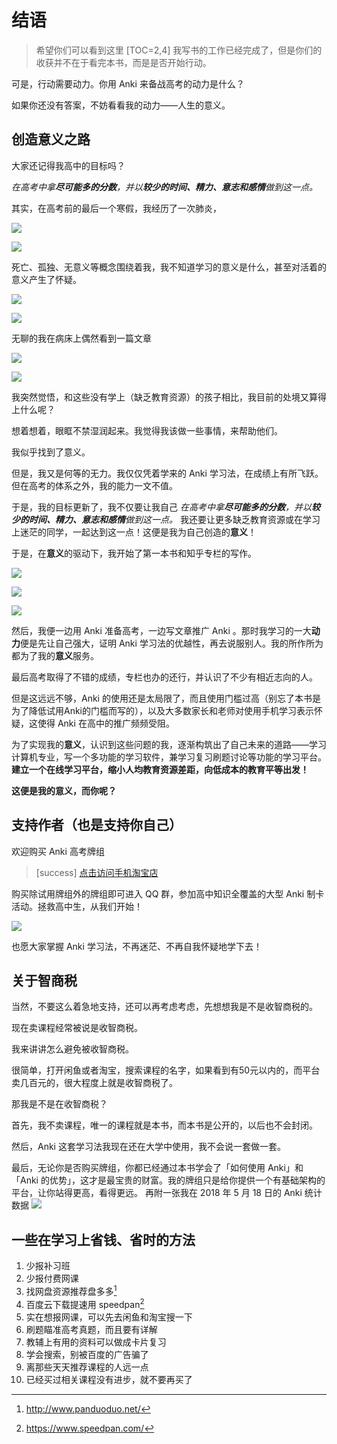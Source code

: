 # 结语
> 希望你们可以看到这里
[TOC=2,4]
我写书的工作已经完成了，但是你们的收获并不在于看完本书，而是是否开始行动。

可是，行动需要动力。你用 Anki 来备战高考的动力是什么？

如果你还没有答案，不妨看看我的动力——人生的意义。

## 创造意义之路

大家还记得我高中的目标吗？

_在高考中拿**尽可能多的分数**，并以**较少的时间、精力、意志和感情**做到这一点。_

其实，在高考前的最后一个寒假，我经历了一次肺炎，

![](.gitbook/assets/tim-jie-tu-20180930213112.png)

![](.gitbook/assets/tim-jie-tu-20180930213123.png)

死亡、孤独、无意义等概念围绕着我，我不知道学习的意义是什么，甚至对活着的意义产生了怀疑。

![](.gitbook/assets/tim-jie-tu-20180930213146.png)

![](.gitbook/assets/tim-jie-tu-20180930213158.png)

无聊的我在病床上偶然看到一篇文章

![](.gitbook/assets/img_20180930_214637.jpg)

![](.gitbook/assets/img_20180930_214717.jpg)

我突然觉悟，和这些没有学上（缺乏教育资源）的孩子相比，我目前的处境又算得上什么呢？

想着想着，眼眶不禁湿润起来。我觉得我该做一些事情，来帮助他们。

我似乎找到了意义。

但是，我又是何等的无力。我仅仅凭着学来的 Anki 学习法，在成绩上有所飞跃。但在高考的体系之外，我的能力一文不值。

于是，我的目标更新了，我不仅要让我自己
*在高考中拿**尽可能多的分数**，并以**较少的时间、精力、意志和感情**做到这一点。*
我还要让更多缺乏教育资源或在学习上迷茫的同学，一起达到这一点！这便是我为自己创造的**意义**！

于是，在**意义**的驱动下，我开始了第一本书和知乎专栏的写作。  


![](.gitbook/assets/tim-jie-tu-20180930223155.png)

![](.gitbook/assets/tim-jie-tu-20180930223437.png)

![](.gitbook/assets/v2-1a5cf2cf127b2629c227b80cee2a31bf_hd.jpg)

然后，我便一边用 Anki 准备高考，一边写文章推广 Anki 。那时我学习的一大**动力**便是先让自己强大，证明 Anki 学习法的优越性，再去说服别人。我的所作所为都为了我的**意义**服务。

最后高考取得了不错的成绩，专栏也办的还行，并认识了不少有相近志向的人。

但是这远远不够，Anki 的使用还是太局限了，而且使用门槛过高（别忘了本书是为了降低试用Anki的门槛而写的），以及大多数家长和老师对使用手机学习表示怀疑，这使得 Anki 在高中的推广频频受阻。

为了实现我的**意义**，认识到这些问题的我，逐渐构筑出了自己未来的道路——学习计算机专业，写一个多功能的学习软件，兼学习复习刷题讨论等功能的学习平台。**建立一个在线学习平台，缩小人均教育资源差距，向低成本的教育平等出发！**

**这便是我的意义，而你呢？**

## 支持作者（也是支持你自己）

欢迎购买 Anki 高考牌组
>[success] [点击访问手机淘宝店](http://www.jiagou.cn/tb.asp?link=http://tb.cn/s2TMENw)

购买除试用牌组外的牌组即可进入 QQ 群，参加高中知识全覆盖的大型 Anki 制卡活动。拯救高中生，从我们开始！

![](.gitbook/assets/tao-bao.JPG)

也愿大家掌握 Anki 学习法，不再迷茫、不再自我怀疑地学下去！

## 关于智商税

当然，不要这么着急地支持，还可以再考虑考虑，先想想我是不是收智商税的。

现在卖课程经常被说是收智商税。

我来讲讲怎么避免被收智商税。

很简单，打开闲鱼或者淘宝，搜索课程的名字，如果看到有50元以内的，而平台卖几百元的，很大程度上就是收智商税了。

那我是不是在收智商税？

首先，我不卖课程，唯一的课程就是本书，而本书是公开的，以后也不会封闭。

然后，Anki 这套学习法我现在还在大学中使用，我不会说一套做一套。

最后，无论你是否购买牌组，你都已经通过本书学会了「如何使用 Anki」和「Anki 的优势」，这才是最宝贵的财富。我的牌组只是给你提供一个有基础架构的平台，让你站得更高，看得更远。
再附一张我在 2018 年 5 月 18 日的 Anki 统计数据
![](images/anki-状态-2018-05-1823-26-08.png)
## 一些在学习上省钱、省时的方法

1. 少报补习班
2. 少报付费网课
3. 找网盘资源推荐盘多多[^盘多多]
4. 百度云下载提速用 speedpan[^speedpan]
5. 实在想报网课，可以先去闲鱼和淘宝搜一下
6. 刷题瞄准高考真题，而且要有详解
7. 教辅上有用的资料可以做成卡片复习
8. 学会搜索，别被百度的广告骗了
9. 离那些天天推荐课程的人远一点 
10. 已经买过相关课程没有进步，就不要再买了

[^盘多多]: http://www.panduoduo.net/
[^speedpan]: https://www.speedpan.com/
